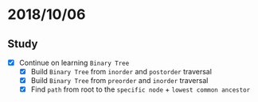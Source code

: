 # 2018/10/06

## Study
- [x] Continue on learning `Binary Tree`
  - [x] Build `Binary Tree` from `inorder` and `postorder` traversal
  - [x] Build `Binary Tree` from `preorder` and `inorder` traversal
  - [x] Find `path` from root to the `specific node` + `lowest common ancestor`
